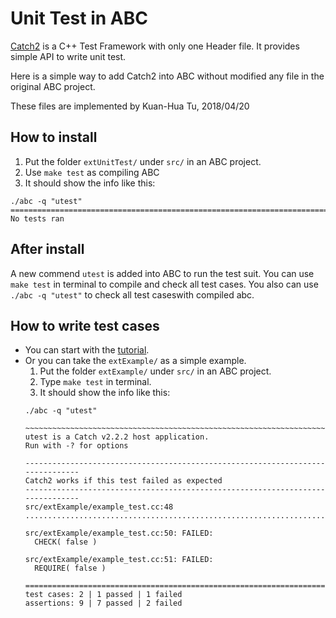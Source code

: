 Unit Test in ABC
===
[Catch2](https://github.com/catchorg/Catch2) is a C++ Test Framework with only one Header file. It provides simple API to write unit test.

Here is a simple way to add Catch2 into ABC without modified any file in the original ABC project.

These files are implemented by Kuan-Hua Tu, 2018/04/20

## How to install
1. Put the folder ```extUnitTest/``` under ```src/``` in an ABC project.
2. Use ```make test``` as compiling ABC
3. It should show the info like this:
```
./abc -q "utest"
===============================================================================
No tests ran
```

## After install
A new commend ```utest``` is added into ABC to run the test suit.
You can use ```make test``` in terminal to compile and check all test cases.
You also can use ```./abc -q "utest"``` to check all test caseswith compiled abc.

## How to write test cases
- You can start with the [tutorial](https://github.com/catchorg/Catch2/blob/master/docs/tutorial.md#top). 
- Or you can take the ```extExample/``` as a simple example.
  1. Put the folder ```extExample/``` under ```src/``` in an ABC project. 
  2. Type ```make test``` in terminal.
  3. It should show the info like this:
  ```
  ./abc -q "utest"
  
  ~~~~~~~~~~~~~~~~~~~~~~~~~~~~~~~~~~~~~~~~~~~~~~~~~~~~~~~~~~~~~~~~~~~~~~~~~~~~~~~
  utest is a Catch v2.2.2 host application.
  Run with -? for options
  
  -------------------------------------------------------------------------------
  Catch2 works if this test failed as expected
  -------------------------------------------------------------------------------
  src/extExample/example_test.cc:48
  ...............................................................................
  
  src/extExample/example_test.cc:50: FAILED:
    CHECK( false )
  
  src/extExample/example_test.cc:51: FAILED:
    REQUIRE( false )
  
  ===============================================================================
  test cases: 2 | 1 passed | 1 failed
  assertions: 9 | 7 passed | 2 failed
  ```
